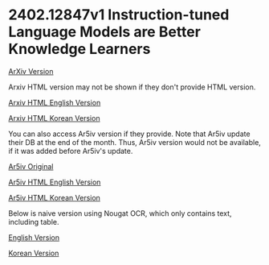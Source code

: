 # 2402.12847v1 Instruction-tuned Language Models are Better Knowledge Learners

[ArXiv Version](https://arxiv.org/abs/2402.12847v1)

Arxiv HTML version may not be shown if they don't provide HTML version.

[Arxiv HTML English Version](https://raw.githack.com/kh-kim/arxiv-translator/master/papers/2402.12847v1/paper.raw.en.html)

[Arxiv HTML Korean Version](https://raw.githack.com/kh-kim/arxiv-translator/master/papers/2402.12847v1/paper.raw.ko.html)

You can also access Ar5iv version if they provide.
Note that Ar5iv update their DB at the end of the month.
Thus, Ar5iv version would not be available, if it was added before Ar5iv's update.

[Ar5iv Original](https://ar5iv.org/abs/2402.12847v1)

[Ar5iv HTML English Version](https://raw.githack.com/kh-kim/arxiv-translator/master/papers/2402.12847v1/paper.ar5iv.en.html)

[Ar5iv HTML Korean Version](https://raw.githack.com/kh-kim/arxiv-translator/master/papers/2402.12847v1/paper.ar5iv.ko.html)

Below is naive version using Nougat OCR, which only contains text, including table.

[English Version](https://raw.githack.com/kh-kim/arxiv-translator/master/papers/2402.12847v1/paper.en.html)

[Korean Version](https://raw.githack.com/kh-kim/arxiv-translator/master/papers/2402.12847v1/paper.ko.html)